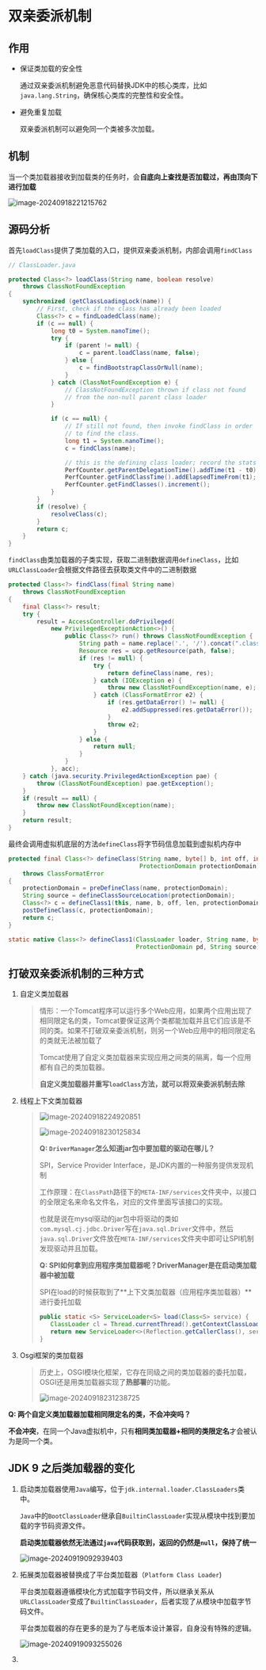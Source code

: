 # 双亲委派机制

## 作用

+ 保证类加载的安全性

  通过双亲委派机制避免恶意代码替换JDK中的核心类库，比如`java.lang.String`，确保核心类库的完整性和安全性。

+ 避免重复加载

  双亲委派机制可以避免同一个类被多次加载。

## 机制

当一个类加载器接收到加载类的任务时，会**自底向上查找是否加载过，再由顶向下进行加载**

![image-20240918221215762](https://s2.loli.net/2024/09/18/I5H6ywZFJcoqTub.png)

## 源码分析

首先`loadClass`提供了类加载的入口，提供双亲委派机制，内部会调用`findClass`

```java
// ClassLoader.java

protected Class<?> loadClass(String name, boolean resolve)
    throws ClassNotFoundException
{
    synchronized (getClassLoadingLock(name)) {
        // First, check if the class has already been loaded
        Class<?> c = findLoadedClass(name);
        if (c == null) {
            long t0 = System.nanoTime();
            try {
                if (parent != null) {
                    c = parent.loadClass(name, false);
                } else {
                    c = findBootstrapClassOrNull(name);
                }
            } catch (ClassNotFoundException e) {
                // ClassNotFoundException thrown if class not found
                // from the non-null parent class loader
            }

            if (c == null) {
                // If still not found, then invoke findClass in order
                // to find the class.
                long t1 = System.nanoTime();
                c = findClass(name);

                // this is the defining class loader; record the stats
                PerfCounter.getParentDelegationTime().addTime(t1 - t0);
                PerfCounter.getFindClassTime().addElapsedTimeFrom(t1);
                PerfCounter.getFindClasses().increment();
            }
        }
        if (resolve) {
            resolveClass(c);
        }
        return c;
    }
}
```

`findClass`由类加载器的子类实现，获取二进制数据调用`defineClass`，比如`URLClassLoader`会根据文件路径去获取类文件中的二进制数据

```java
protected Class<?> findClass(final String name)
    throws ClassNotFoundException
{
    final Class<?> result;
    try {
        result = AccessController.doPrivileged(
            new PrivilegedExceptionAction<>() {
                public Class<?> run() throws ClassNotFoundException {
                    String path = name.replace('.', '/').concat(".class");
                    Resource res = ucp.getResource(path, false);
                    if (res != null) {
                        try {
                            return defineClass(name, res);
                        } catch (IOException e) {
                            throw new ClassNotFoundException(name, e);
                        } catch (ClassFormatError e2) {
                            if (res.getDataError() != null) {
                                e2.addSuppressed(res.getDataError());
                            }
                            throw e2;
                        }
                    } else {
                        return null;
                    }
                }
            }, acc);
    } catch (java.security.PrivilegedActionException pae) {
        throw (ClassNotFoundException) pae.getException();
    }
    if (result == null) {
        throw new ClassNotFoundException(name);
    }
    return result;
}
```

最终会调用虚拟机底层的方法`defineClass`将字节码信息加载到虚拟机内存中

```java
protected final Class<?> defineClass(String name, byte[] b, int off, int len,
                                     ProtectionDomain protectionDomain)
    throws ClassFormatError
{
    protectionDomain = preDefineClass(name, protectionDomain);
    String source = defineClassSourceLocation(protectionDomain);
    Class<?> c = defineClass1(this, name, b, off, len, protectionDomain, source);
    postDefineClass(c, protectionDomain);
    return c;
}

static native Class<?> defineClass1(ClassLoader loader, String name, byte[] b, int off, int len,
                                    ProtectionDomain pd, String source);
```



## 打破双亲委派机制的三种方式

1. 自定义类加载器

   > 情形：一个Tomcat程序可以运行多个Web应用，如果两个应用出现了相同限定名的类，Tomcat要保证这两个类都能加载并且它们应该是不同的类。如果不打破双亲委派机制，则另一个Web应用中的相同限定名的类就无法被加载了
   >
   > Tomcat使用了自定义类加载器来实现应用之间类的隔离，每一个应用都有自己的类加载器。  
   >
   > **自定义类加载器并重写`loadClass`方法，就可以将双亲委派机制去除**

   

2. 线程上下文类加载器

   >![image-20240918224920851](https://s2.loli.net/2024/09/18/JgH6kl3AbCraD7N.png)
   >
   >![image-20240918230125834](https://s2.loli.net/2024/09/18/sAuvMFNXURjCPwl.png)
   >
   >**Q: `DriverManager`怎么知道jar包中要加载的驱动在哪儿？**
   >
   >SPI，Service Provider Interface，是JDK内置的一种服务提供发现机制
   >
   >工作原理：在`ClassPath`路径下的`META-INF/services`文件夹中，以接口的全限定名来命名文件名，对应的文件里面写该接口的实现。
   >
   >也就是说在mysql驱动的jar包中将驱动的类如`com.mysql.cj.jdbc.Driver`写在`java.sql.Driver`文件中，然后`java.sql.Driver`文件放在`META-INF/services`文件夹中即可让SPI机制发现驱动并且加载。
   >
   >
   >
   >**Q: SPI如何拿到应用程序类加载器呢？DriverManager是在启动类加载器中被加载**
   >
   >SPI在load的时候获取到了**上下文类加载器（应用程序类加载器）**进行委托加载
   >
   >```java
   >public static <S> ServiceLoader<S> load(Class<S> service) {
   >    ClassLoader cl = Thread.currentThread().getContextClassLoader();
   >    return new ServiceLoader<>(Reflection.getCallerClass(), service, cl);
   >}
   >```

   

3. Osgi框架的类加载器

   > 历史上，OSGI模块化框架，它存在同级之间的类加载器的委托加载，OSGI还是用类加载器实现了**热部署**的功能。
   >
   > ![image-20240918231238725](https://s2.loli.net/2024/09/18/AlobMzIUQhNY4P9.png)

**Q: 两个自定义类加载器加载相同限定名的类，不会冲突吗？**

**不会冲突**，在同一个Java虚拟机中，只有**相同类加载器+相同的类限定名**才会被认为是同一个类。



## JDK 9 之后类加载器的变化

1. 启动类加载器使用`Java`编写，位于`jdk.internal.loader.ClassLoaders`类中。

   `Java`中的`BootClassLoader`继承自`BuiltinClassLoader`实现从模块中找到要加载的字节码资源文件。

   **启动类加载器依然无法通过`java`代码获取到，返回的仍然是`null`，保持了统一**

   ![image-20240919092939403](https://s2.loli.net/2024/09/19/dX1YIem9W7GCt2O.png)

2. 拓展类加载器被替换成了平台类加载器（`Platform Class Loader`)

   平台类加载器遵循模块化方式加载字节码文件，所以继承关系从`URLClassLoader`变成了`BuiltinClassLoader`，后者实现了从模块中加载字节码文件。

   平台类加载器的存在更多的是为了与老版本设计兼容，自身没有特殊的逻辑。

   ![image-20240919093255026](https://s2.loli.net/2024/09/19/zNHDuRwlVFUIg8J.png)

3. 